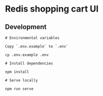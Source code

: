 # Redis shopping cart UI

## Development

```
# Environmental variables

Copy `.env.example` to `.env`

cp .env.example .env

# Install dependencies

npm install

# Serve locally

npm run serve
```
